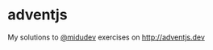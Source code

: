 # adventjs

My solutions to [@midudev](https://github.com/midudev) exercises on http://adventjs.dev

